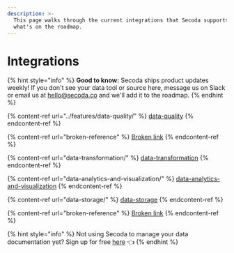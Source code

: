```yaml
---
description: >-
  This page walks through the current integrations that Secoda supports and
  what's on the roadmap.
---
```


# Integrations

{% hint style="info" %}
**Good to know:** Secoda ships product updates weekly! If you don't see your data tool or source here, message us on Slack or email us at hello@secoda.co and we'll add it to the roadmap.&#x20;
{% endhint %}

{% content-ref url="../features/data-quality/" %}
[data-quality](../features/data-quality/)
{% endcontent-ref %}

{% content-ref url="broken-reference" %}
[Broken link](broken-reference)
{% endcontent-ref %}

{% content-ref url="data-transformation/" %}
[data-transformation](data-transformation/)
{% endcontent-ref %}

{% content-ref url="data-analytics-and-visualization/" %}
[data-analytics-and-visualization](data-analytics-and-visualization/)
{% endcontent-ref %}

{% content-ref url="data-storage/" %}
[data-storage](data-storage/)
{% endcontent-ref %}

{% content-ref url="broken-reference" %}
[Broken link](broken-reference)
{% endcontent-ref %}

{% hint style="info" %}
Not using Secoda to manage your data documentation yet? Sign up for free [here](https://app.secoda.co/) 👈
{% endhint %}
